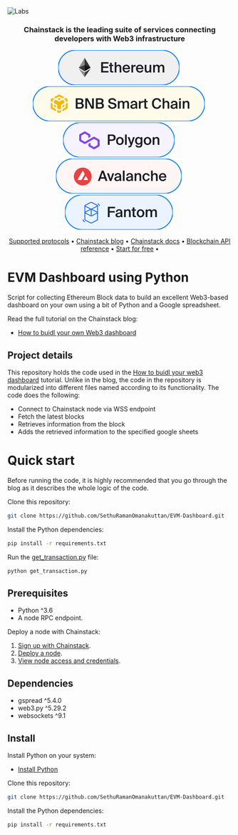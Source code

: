 <img width="1200" alt="Labs" src="https://user-images.githubusercontent.com/99700157/213291931-5a822628-5b8a-4768-980d-65f324985d32.png">

<p>
 <h3 align="center">Chainstack is the leading suite of services connecting developers with Web3 infrastructure</h3>
</p>

<p align="center">
  <a target="_blank" href="https://chainstack.com/build-better-with-ethereum/"><img src="https://github.com/soos3d/blockchain-badges/blob/main/protocols_badges/Ethereum.svg" /></a>&nbsp;  
  <a target="_blank" href="https://chainstack.com/build-better-with-bnb-smart-chain/"><img src="https://github.com/soos3d/blockchain-badges/blob/main/protocols_badges/BNB.svg" /></a>&nbsp;
  <a target="_blank" href="https://chainstack.com/build-better-with-polygon/"><img src="https://github.com/soos3d/blockchain-badges/blob/main/protocols_badges/Polygon.svg" /></a>&nbsp;
  <a target="_blank" href="https://chainstack.com/build-better-with-avalanche/"><img src="https://github.com/soos3d/blockchain-badges/blob/main/protocols_badges/Avalanche.svg" /></a>&nbsp;
  <a target="_blank" href="https://chainstack.com/build-better-with-fantom/"><img src="https://github.com/soos3d/blockchain-badges/blob/main/protocols_badges/Fantom.svg" /></a>&nbsp;
</p>

<p align="center">
  <a target="_blank" href="https://chainstack.com/protocols/">Supported protocols</a> •
  <a target="_blank" href="https://chainstack.com/blog/">Chainstack blog</a> •
  <a target="_blank" href="https://docs.chainstack.com/quickstart/">Chainstack docs</a> •
  <a target="_blank" href="https://docs.chainstack.com/quickstart/">Blockchain API reference</a> •
  <a target="_blank" href="https://console.chainstack.com/user/account/create">Start for free</a> •
</p>

# EVM Dashboard using Python

Script for collecting Ethereum Block data to build an excellent Web3-based dashboard on your own using a bit of Python and a Google spreadsheet.

Read the full tutorial on the Chainstack blog:
* [How to buidl your own Web3 dashboard](https://chainstack.com/how-to-buidl-your-own-web3-dashboard/)

## Project details

This repository holds the code used in the [How to buidl your web3 dashboard](https://chainstack.com/how-to-buidl-your-own-web3-dashboard/) tutorial. Unlike in the blog, the code in the repository is modularized into different files named according to its functionality. The code does the following: 

* Connect to Chainstack node via WSS endpoint
* Fetch the latest blocks
* Retrieves information from the block
* Adds the retrieved information to the specified google sheets

# Quick start

Before running the code, it is highly recommended that you go through the blog as it describes the whole logic of the code.

Clone this repository:

```sh
git clone https://github.com/SethuRamanOmanakuttan/EVM-Dashboard.git
```

Install the Python dependencies:
  
```sh
pip install -r requirements.txt
```

Run the [get_transaction.py](get_transaction.py) file:

```sh
python get_transaction.py
```

## Prerequisites

* Python ^3.6
* A node RPC endpoint.

Deploy a node with Chainstack:

1. [Sign up with Chainstack](https://console.chainstack.com/user/account/create).  
1. [Deploy a node](https://docs.chainstack.com/platform/join-a-public-network).  
1. [View node access and credentials](https://docs.chainstack.com/platform/view-node-access-and-credentials). 

## Dependencies

* gspread ^5.4.0
* web3.py ^5.29.2
* websockets ^9.1

## Install

Install Python on your system:

* [Install Python](https://realpython.com/installing-python/)

Clone this repository:

```sh
git clone https://github.com/SethuRamanOmanakuttan/EVM-Dashboard.git
```

Install the Python dependencies:
  
```sh
pip install -r requirements.txt
```
